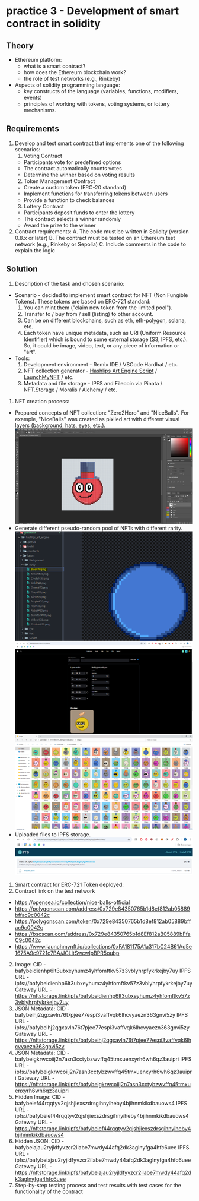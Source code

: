 # practice 3 - Development of smart contract in solidity
## Theory
- Ethereum platform:
  - what is a smart contract?
  - how does the Ethereum blockchain work?
  - the role of test networks (e.g., Rinkeby)
- Aspects of solidity programming language: 
  - key constructs of the language (variables, functions, modifiers, events)
  - principles of working with tokens, voting systems, or lottery mechanisms.

## Requirements
1. Develop and test smart contract that implements one of the following scenarios:
   1. Voting Contract
   - Participants vote for predefined options
   - The contract automatically counts votes
   - Determine the winner based on voting results
   2. Token Management Contract
   - Create a custom token (ERC-20 standard)
   - Implement functions for transferring tokens between users
   - Provide a function to check balances
   3. Lottery Contract
   - Participants deposit funds to enter the lottery
   - The contract selects a winner randomly
   - Award the prize to the winner
2. Contract requirements:
   A. The code must be written in Solidity (version 0.8.x or later)
   B. The contract must be tested on an Ethereum test network (e.g., Rinkeby or Sepolia)
   C. Include comments in the code to explain the logic

## Solution
1. Description of the task and chosen scenario:
- Scenario - decided to implement smart contract for NFT (Non Fungible Tokens). These tokens are based on ERC-721 standard:
  1. You can mint them ("claim new token from the limited pool").
  2. Transfer to / buy from / sell (listing) to other account.
  3. Can be on different blockchains, such as eth, eth-polygon, solana, etc.
  4. Each token have unique metadata, such as URI (Uniform Resource Identifier) which is bound to some external storage (S3, IPFS, etc.). So, it could be image, video, text, or any piece of information or "art".
- Tools:
  1. Development environment - Remix IDE / VSCode Hardhat / etc.
  2. NFT collection generator - [Hashlips Art Engine Script](https://github.com/HashLips/hashlips_art_engine.git) / [LaunchMyNFT](https://www.launchmynft.io/) / etc.
  3. Metadata and file storage - IPFS and Filecoin via Pinata / NFT.Storage / Moralis / Alchemy / etc.
1. NFT creation process:
- Prepared concepts of NFT collection: "Zero2Hero" and "NiceBalls". For example, "NiceBalls" was created as pixiled art with different visual layers (background, hats, eyes, etc.).
![photoshop_niceballs](./img/4.png)
- Generate different pseudo-random pool of NFTs with different rarity.
![5](./img/5.png)
![6](./img/6.png)
![7](./img/7.png)
- Uploaded files to IPFS storage.
![8](./img/8.png)
1. Smart contract for ERC-721 Token deployed:
  1. Contract link on the test network
  - https://opensea.io/collection/nice-balls-official
  - https://polygonscan.com/address/0x729e84350765b1d8ef812ab05889bffac9c0042c
  - https://polygonscan.com/token/0x729e84350765b1d8ef812ab05889bffac9c0042c
  - https://bscscan.com/address/0x729e84350765b1d8Ef812aB05889bFfaC9c0042c
  - https://www.launchmynft.io/collections/0xFA181175A1a317bC24B61Ad5e1675A9c9721c7BA/JCLltSwcwlpBPR5oubp
  2. Image:
  CID - bafybeidienhp6lt3ubxeyhumz4yhfomftkv57z3vblyhrpfykrkejby7uy
  IPFS URL - ipfs://bafybeidienhp6lt3ubxeyhumz4yhfomftkv57z3vblyhrpfykrkejby7uy
  Gateway URL - https://nftstorage.link/ipfs/bafybeidienhp6lt3ubxeyhumz4yhfomftkv57z3vblyhrpfykrkejby7uy
  3. JSON Metadata:
  CID - bafybeihj2qgxavln76t7pjee77espi3vaffvqk6lhcvyaezn363gnvi5zy
  IPFS URL - ipfs://bafybeihj2qgxavln76t7pjee77espi3vaffvqk6lhcvyaezn363gnvi5zy
  Gateway URL - https://nftstorage.link/ipfs/bafybeihj2qgxavln76t7pjee77espi3vaffvqk6lhcvyaezn363gnvi5zy
  4. JSON Metadata:
  CID - bafybeigkrwcoiij2n7asn3cctybzwvffq45tmxuenxyrh6wh6qz3auipri
  IPFS URL - ipfs://bafybeigkrwcoiij2n7asn3cctybzwvffq45tmxuenxyrh6wh6qz3auipri
  Gateway URL - https://nftstorage.link/ipfs/bafybeigkrwcoiij2n7asn3cctybzwvffq45tmxuenxyrh6wh6qz3auipri
  5. Hidden Image:
  CID - bafybeief44rqqtyv2qjshjiexszdrsgihnyiheby4bjihnmkikdbauows4
  IPFS URL - ipfs://bafybeief44rqqtyv2qjshjiexszdrsgihnyiheby4bjihnmkikdbauows4
  Gateway URL - https://nftstorage.link/ipfs/bafybeief44rqqtyv2qjshjiexszdrsgihnyiheby4bjihnmkikdbauows4
  6. Hidden JSON:
  CID - bafybeiajau2ryjldfyvzcr2ilabe7mwdy44afq2dk3aglnyfga4hfc6uee
  IPFS URL - ipfs://bafybeiajau2ryjldfyvzcr2ilabe7mwdy44afq2dk3aglnyfga4hfc6uee
  Gateway URL - https://nftstorage.link/ipfs/bafybeiajau2ryjldfyvzcr2ilabe7mwdy44afq2dk3aglnyfga4hfc6uee
2. Step-by-step testing process and test results with test cases for the functionality of the contract
